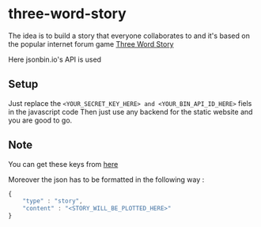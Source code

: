 # three-word-story
The idea is to build a story that everyone collaborates to and it's based on the popular internet forum game
[Three Word Story](https://colorfolk.fandom.com/wiki/Three_Word_Story)

Here jsonbin.io's API is used

## Setup
Just replace the `<YOUR_SECRET_KEY_HERE> and <YOUR_BIN_API_ID_HERE>` fiels in the javascript code
Then just use any backend for the static website and you are good to go.

## Note 
You can get these keys from [here](https://jsonbin.io)

Moreover the json has to be formatted in the following way : 
```javascript
{
    "type" : "story",
    "content" : "<STORY_WILL_BE_PLOTTED_HERE>"
}
```